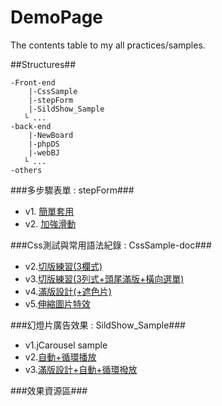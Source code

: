 DemoPage
========

The contents table to my all practices/samples.

##Structures##

    -Front-end
        |-CssSample
        |-stepForm
        |-SildShow_Sample
       └ ...
    -back-end
        |-NewBoard
        |-phpDS 
        |-webBJ
       └ ...
    -others
    
    
###多步驟表單 : stepForm###

 * v1. [簡單套用](http://m6fish.github.io/stepForm/demo_v1.html)
 * v2. [加強滑動](http://m6fish.github.io/stepForm/demo_v2.html)

###Css測試與常用語法紀錄 : CssSample-doc###

* v2.[切版練習(3欄式)](http://m6fish.github.io/CssSample/index2.html)
* v3.[切版練習(3列式+頭尾滿版+橫向選單)](http://m6fish.github.io/CssSample/index3.html)
* v4.[滿版設計(+遮色片)](http://m6fish.github.io/CssSample/index4.html)
* v5.[伸縮圖片特效](http://m6fish.github.io/CssSample/index5.html)

###幻燈片廣告效果 : SildShow_Sample###

* v1.jCarousel sample
* v2.[自動+循環播放](http://m6fish.github.io/SildeShow_Sample/sample2/demo.htm)
* v3.[滿版設計+自動+循環撥放](http://m6fish.github.io/SildeShow_Sample/sample3/demo.htm)



###效果資源區###
 
